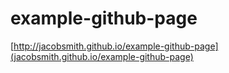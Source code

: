 # example-github-page

[http://jacobsmith.github.io/example-github-page](jacobsmith.github.io/example-github-page)